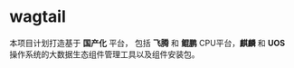 # wagtail

本项目计划打造基于 **国产化** 平台， 包括  **飞腾** 和 **鲲鹏** CPU平台，**麒麟** 和 **UOS** 操作系统的大数据生态组件管理工具以及组件安装包。
